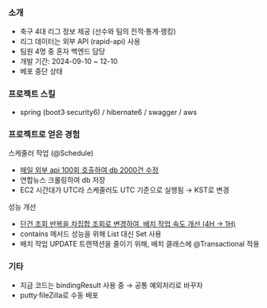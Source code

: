 ### 소개
<ul>
  <li>축구 4대 리그 정보 제공 (선수와 팀의 전적·통계·랭킹)</li>
  <li>리그 데이터는 외부 API (rapid-api) 사용</li>
  <li>팀원 4명 중 혼자 백엔드 담당</li>
  <li>개발 기간: 2024-09-10 ~ 12-10</li>
  <li>베포 중단 상태</li>
</ul>

### 프로젝트 스킬
<ul>
  <li>spring (boot3·security6) / hibernate6 / swagger / aws</li>
</ul>

### 프로젝트로 얻은 경험
스케줄러 작업 (@Schedule)
<ul>
  <li>
    <a href="https://github.com/kimtaehyun304/sost-api/blob/a7de49b8869b961db8d5696ae44aeb2a40a59ddc/src/main/java/com/daelim/sfa/ScheduledTasks.java#L104">
      매일 외부 api 100회 호출하여 db 2000건 수정
    </a>
  </li>
  <li>연합뉴스 크롤링하여 db 저장</li>
  <li>EC2 시간대가 UTC라 스케줄러도 UTC 기준으로 실행됨 → KST로 변경</li>
</ul>

성능 개선
<ul>
   <li>
     <a href="https://github.com/kimtaehyun304/sost-api/blob/5acbcb8163d1c741e482bd000a243c54318e63af/src/main/java/com/daelim/sfa/InitDb.java#L499">
        단건 조회 반복을 차집합 조회로 변경하여, 배치 작업 속도 개선 (4H → 1H)
     </a>
   </li>
  <li>contains 메서드 성능을 위해 List 대신 Set 사용</li>
  <li>배치 작업 UPDATE 트랜잭션을 줄이기 위해, 배치 클래스에 @Transactional 적용</li>
</ul>

### 기타
<ul>
  <li>지금 코드는 bindingResult 사용 중 → 공통 예외처리로 바꾸자</li>
  <li>putty·fileZilla로 수동 배포</li>
</ul>



